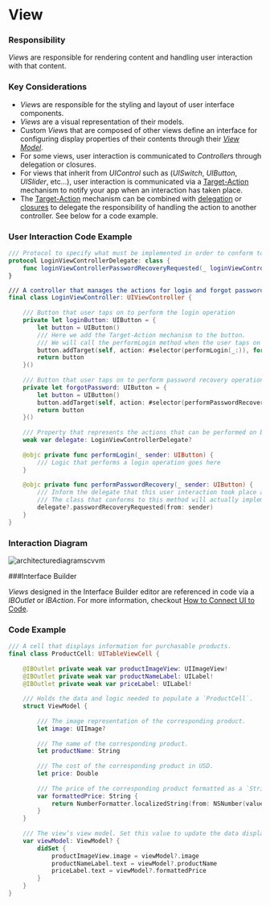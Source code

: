 # View
### Responsibility
*View*s are responsible for rendering content and handling user interaction with that content.

### Key Considerations
* *View*s are responsible for the styling and layout of user interface components.
* *Views* are a visual representation of their models.
* Custom *View*s that are composed of other views define an interface for configuring display properties of their contents through their [*View Model*](https://github.com/Lickability/swift-style-guide/blob/master/ViewModel.md).
* For some views, user interaction is communicated to *Controller*s through delegation or closures.
* For views that inherit from *UIControl* such as (*UISwitch*, *UIButton*, *UISlider*, etc...), user interaction is communicated via a [Target-Action](https://developer.apple.com/library/archive/documentation/General/Conceptual/Devpedia-CocoaApp/TargetAction.html#//apple_ref/doc/uid/TP40009071-CH3) mechanism to notify your app when an interaction has taken place.
* The [Target-Action](https://developer.apple.com/library/archive/documentation/General/Conceptual/Devpedia-CocoaApp/TargetAction.html#//apple_ref/doc/uid/TP40009071-CH3) mechanism can be combined with [delegation](https://developer.apple.com/library/archive/documentation/General/Conceptual/DevPedia-CocoaCore/Delegation.html) or [closures](https://docs.swift.org/swift-book/LanguageGuide/Closures.html) to delegate the responsibility of handling the action to another controller. See below for a code example.

### User Interaction Code Example

```swift
/// Protocol to specify what must be implemented in order to conform to a `LoginViewControllerDelegate`.
protocol LoginViewControllerDelegate: class {
    func loginViewControllerPasswordRecoveryRequested(_ loginViewController: LoginViewController)
}

/// A controller that manages the actions for login and forgot password buttons.
final class LoginViewController: UIViewController {
    
    /// Button that user taps on to perform the login operation
    private let loginButton: UIButton = {
        let button = UIButton()
        /// Here we add the Target-Action mechanism to the button.
        /// We will call the performLogin method when the user taps on the login button and releases the button while their finger is inside the bounds of the button.
        button.addTarget(self, action: #selector(performLogin(_:)), for: .touchUpInside)
        return button
    }()
    
    /// Button that user taps on to perform password recovery operation
    private let forgotPassword: UIButton = {
        let button = UIButton()
        button.addTarget(self, action: #selector(performPasswordRecovery(_:)), for: .touchUpInside)
        return button
    }()
    
    /// Property that represents the actions that can be performed on behalf of this class
    weak var delegate: LoginViewControllerDelegate?
    
    @objc private func performLogin(_ sender: UIButton) {
        /// Logic that performs a login operation goes here
    }
    
    @objc private func performPasswordRecovery(_ sender: UIButton) {
        /// Inform the delegate that this user interaction took place and the forgot password button was pressed.
        /// The class that conforms to this method will actually implement this method
        delegate?.passwordRecoveryRequested(from: sender)
    }
}
```

### Interaction Diagram  
![architecturediagramscvvm](https://user-images.githubusercontent.com/16432044/41423446-5a6c2aaa-6fc9-11e8-9a57-5b31492f59b2.png)

###Interface Builder

*Views* designed in the Interface Builder editor are referenced in code via a *IBOutlet* or *IBAction*. For more information, checkout [How to Connect UI to Code](https://developer.apple.com/library/archive/referencelibrary/GettingStarted/DevelopiOSAppsSwift/ConnectTheUIToCode.html).

### Code Example

```swift
/// A cell that displays information for purchasable products.
final class ProductCell: UITableViewCell {
    
    @IBOutlet private weak var productImageView: UIImageView!
    @IBOutlet private weak var productNameLabel: UILabel!
    @IBOutlet private weak var priceLabel: UILabel!
    
    /// Holds the data and logic needed to populate a `ProductCell`.
    struct ViewModel {
        
        /// The image representation of the corresponding product.
        let image: UIImage?
        
        /// The name of the corresponding product.
        let productName: String
        
        /// The cost of the corresponding product in USD.
        let price: Double
        
        /// The price of the corresponding product formatted as a `String`.
        var formattedPrice: String {
            return NumberFormatter.localizedString(from: NSNumber(value: price), number: .currency)
        }
    }
    
    /// The view’s view model. Set this value to update the data displayed in the view.
    var viewModel: ViewModel? {
        didSet {
            productImageView.image = viewModel?.image
            productNameLabel.text = viewModel?.productName
            priceLabel.text = viewModel?.formattedPrice
        }
    }
}
```
